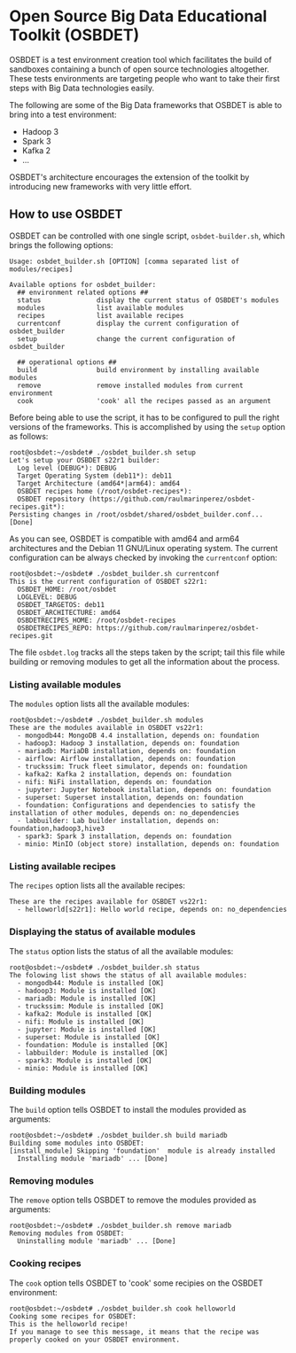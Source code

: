 # Open Source Big Data Educational Toolkit (OSBDET)
OSBDET is a test environment creation tool which facilitates the build of sandboxes containing a bunch of open source technologies altogether. These tests environments are targeting people who want to take their first steps with Big Data technologies easily.

The following are some of the Big Data frameworks that OSBDET is able to bring into a test environment:

- Hadoop 3
- Spark 3
- Kafka 2
- ...

OSBDET's architecture encourages the extension of the toolkit by introducing new frameworks with very little effort.
## How to use OSBDET
OSBDET can be controlled with one single script, `osbdet-builder.sh`, which brings the following options:
```root@osbdet:~/osbdet# ./osbdet_builder.sh
Usage: osbdet_builder.sh [OPTION] [comma separated list of modules/recipes]

Available options for osbdet_builder:
  ## environment related options ##
  status              display the current status of OSBDET's modules
  modules             list available modules
  recipes             list available recipes
  currentconf         display the current configuration of osbdet_builder
  setup               change the current configuration of osbdet_builder

  ## operational options ##
  build               build environment by installing available modules
  remove              remove installed modules from current environment
  cook                'cook' all the recipes passed as an argument
```
Before being able to use the script, it has to be configured to pull the right versions
of the frameworks. This is accomplished by using the `setup` option as follows:
```
root@osbdet:~/osbdet# ./osbdet_builder.sh setup
Let's setup your OSBDET s22r1 builder:
  Log level (DEBUG*): DEBUG
  Target Operating System (deb11*): deb11
  Target Architecture (amd64*|arm64): amd64
  OSBDET recipes home (/root/osbdet-recipes*): 
  OSBDET repository (https://github.com/raulmarinperez/osbdet-recipes.git*): 
Persisting changes in /root/osbdet/shared/osbdet_builder.conf... [Done]
```
As you can see, OSBDET is compatible with amd64 and arm64 architectures and the Debian 11 GNU/Linux operating system.
The current configuration can be always checked by invoking the `currentconf` option:
```
root@osbdet:~/osbdet# ./osbdet_builder.sh currentconf
This is the current configuration of OSBDET s22r1:
  OSBDET_HOME: /root/osbdet
  LOGLEVEL: DEBUG
  OSBDET_TARGETOS: deb11
  OSBDET_ARCHITECTURE: amd64
  OSBDETRECIPES_HOME: /root/osbdet-recipes
  OSBDETRECIPES_REPO: https://github.com/raulmarinperez/osbdet-recipes.git
```
The file `osbdet.log` tracks all the steps taken by the script; tail this file while building or removing modules to get all the information about the process.
### Listing available modules
The `modules` option lists all the available modules:
```
root@osbdet:~/osbdet# ./osbdet_builder.sh modules
These are the modules available in OSBDET vs22r1:
  - mongodb44: MongoDB 4.4 installation, depends on: foundation
  - hadoop3: Hadoop 3 installation, depends on: foundation
  - mariadb: MariaDB installation, depends on: foundation
  - airflow: Airflow installation, depends on: foundation
  - truckssim: Truck fleet simulator, depends on: foundation
  - kafka2: Kafka 2 installation, depends on: foundation
  - nifi: NiFi installation, depends on: foundation
  - jupyter: Jupyter Notebook installation, depends on: foundation
  - superset: Superset installation, depends on: foundation
  - foundation: Configurations and dependencies to satisfy the installation of other modules, depends on: no_dependencies
  - labbuilder: Lab builder installation, depends on: foundation,hadoop3,hive3
  - spark3: Spark 3 installation, depends on: foundation
  - minio: MinIO (object store) installation, depends on: foundation
```
### Listing available recipes
The `recipes` option lists all the available recipes:
```
These are the recipes available for OSBDET vs22r1:
  - helloworld[s22r1]: Hello world recipe, depends on: no_dependencies
```
### Displaying the status of available modules
The `status` option lists the status of all the available modules:
```
root@osbdet:~/osbdet# ./osbdet_builder.sh status
The folowing list shows the status of all available modules:
  - mongodb44: Module is installed [OK]
  - hadoop3: Module is installed [OK]
  - mariadb: Module is installed [OK]
  - truckssim: Module is installed [OK]
  - kafka2: Module is installed [OK]
  - nifi: Module is installed [OK]
  - jupyter: Module is installed [OK]
  - superset: Module is installed [OK]
  - foundation: Module is installed [OK]
  - labbuilder: Module is installed [OK]
  - spark3: Module is installed [OK]
  - minio: Module is installed [OK]
```
### Building modules
The `build` option tells OSBDET to install the modules provided as arguments:
```
root@osbdet:~/osbdet# ./osbdet_builder.sh build mariadb
Building some modules into OSBDET:
[install_module] Skipping 'foundation'  module is already installed
  Installing module 'mariadb' ... [Done]
```
### Removing modules
The `remove` option tells OSBDET to remove the modules provided as arguments:
```
root@osbdet:~/osbdet# ./osbdet_builder.sh remove mariadb
Removing modules from OSBDET:
  Uninstalling module 'mariadb' ... [Done]
```
### Cooking recipes
The `cook` option tells OSBDET to 'cook' some recipies on the OSBDET environment:
```
root@osbdet:~/osbdet# ./osbdet_builder.sh cook helloworld
Cooking some recipes for OSBDET:
This is the helloworld recipe!
If you manage to see this message, it means that the recipe was properly cooked on your OSBDET environment.
```
